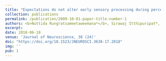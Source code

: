 ```yaml
---
title: "Expectations do not alter early sensory processing during perceptual decision-making"
collection: publications
permalink: /publication/2009-10-01-paper-title-number-1
authors: <b>Nuttida Rungratsameetaweemana*</b>, Sirawaj Itthipuripat*, Annalisa Salazar, John T. Serences
excerpt: 
date: 2018-06-18
venue: 'Journal of Neuroscience, 38 (24)'
doi: "https://doi.org/10.1523/JNEUROSCI.3638-17.2018"
img: ''
pub: 1
---
```





